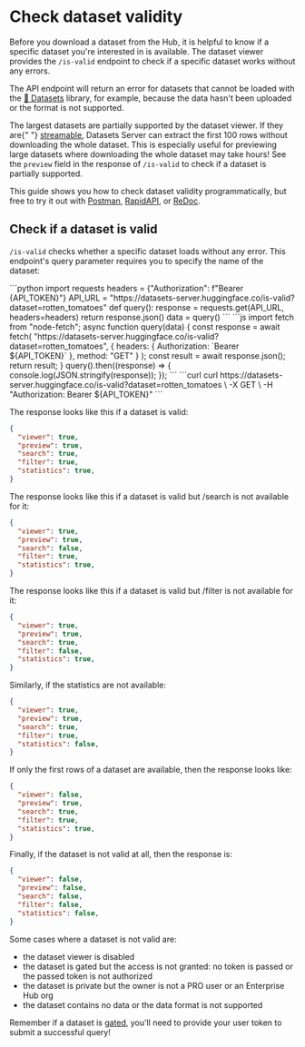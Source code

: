 # Check dataset validity

Before you download a dataset from the Hub, it is helpful to know if a specific dataset you're interested in is available. The dataset viewer provides the `/is-valid` endpoint to check if a specific dataset works without any errors.

The API endpoint will return an error for datasets that cannot be loaded with the [🤗 Datasets](https://github.com/huggingface/datasets) library, for example, because the data hasn't been uploaded or the format is not supported.

<Tip warning={true}>
  The largest datasets are partially supported by the dataset viewer. If they are{" "}
  <a href="https://huggingface.co/docs/datasets/stream">streamable</a>, Datasets
  Server can extract the first 100 rows without downloading the whole dataset.
  This is especially useful for previewing large datasets where downloading the
  whole dataset may take hours! See the <code>preview</code> field in the
  response of <code>/is-valid</code> to check if a dataset is partially
  supported.
</Tip>

This guide shows you how to check dataset validity programmatically, but free to try it out with [Postman](https://www.postman.com/huggingface/workspace/hugging-face-apis/request/23242779-17b761d0-b2b8-4638-a4f7-73be9049c324), [RapidAPI](https://rapidapi.com/hugging-face-hugging-face-default/api/hugging-face-datasets-api), or [ReDoc](https://redocly.github.io/redoc/?url=https://datasets-server.huggingface.co/openapi.json#operation/isValidDataset).

## Check if a dataset is valid

`/is-valid` checks whether a specific dataset loads without any error. This endpoint's query parameter requires you to specify the name of the dataset:

<inferencesnippet>
<python>
```python
import requests
headers = {"Authorization": f"Bearer {API_TOKEN}"}
API_URL = "https://datasets-server.huggingface.co/is-valid?dataset=rotten_tomatoes"
def query():
    response = requests.get(API_URL, headers=headers)
    return response.json()
data = query()
```
</python>
<js>
```js
import fetch from "node-fetch";
async function query(data) {
    const response = await fetch(
        "https://datasets-server.huggingface.co/is-valid?dataset=rotten_tomatoes",
        {
            headers: { Authorization: `Bearer ${API_TOKEN}` },
            method: "GET"
        }
    );
    const result = await response.json();
    return result;
}
query().then((response) => {
    console.log(JSON.stringify(response));
});
```
</js>
<curl>
```curl
curl https://datasets-server.huggingface.co/is-valid?dataset=rotten_tomatoes \
        -X GET \
        -H "Authorization: Bearer ${API_TOKEN}"
```
</curl>
</inferencesnippet>

The response looks like this if a dataset is valid:

```json
{
  "viewer": true,
  "preview": true,
  "search": true,
  "filter": true,
  "statistics": true,
}
```

The response looks like this if a dataset is valid but /search is not available for it:

```json
{
  "viewer": true,
  "preview": true,
  "search": false,
  "filter": true,
  "statistics": true,
}
```

The response looks like this if a dataset is valid but /filter is not available for it:

```json
{
  "viewer": true,
  "preview": true,
  "search": true,
  "filter": false,
  "statistics": true,
}
```

Similarly, if the statistics are not available:

```json
{
  "viewer": true,
  "preview": true,
  "search": true,
  "filter": true,
  "statistics": false,
}
```

If only the first rows of a dataset are available, then the response looks like:

```json
{
  "viewer": false,
  "preview": true,
  "search": true,
  "filter": true,
  "statistics": true,
}
```

Finally, if the dataset is not valid at all, then the response is:

```json
{
  "viewer": false,
  "preview": false,
  "search": false,
  "filter": false,
  "statistics": false,
}
```

Some cases where a dataset is not valid are:

- the dataset viewer is disabled
- the dataset is gated but the access is not granted: no token is passed or the passed token is not authorized
- the dataset is private but the owner is not a PRO user or an Enterprise Hub org
- the dataset contains no data or the data format is not supported

<Tip>
  Remember if a dataset is <a href="./quick_start#private-and-gated-datasets">gated</a>,
  you'll need to provide your user token to submit a successful query!
</Tip>
